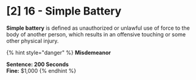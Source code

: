 # \[2] 16 - Simple Battery

**Simple battery** is defined as unauthorized or unlawful use of force to the body of another person, which results in an offensive touching or some other physical injury.

{% hint style="danger" %}
**Misdemeanor**

**Sentence: 200 Seconds** \
**Fine:** $1,000
{% endhint %}

